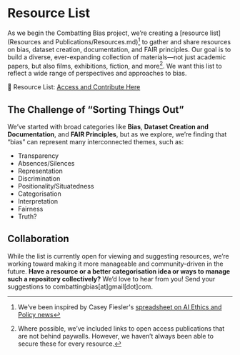 # Resource List

As we begin the Combatting Bias project, we’re creating a [resource list](Resources and Publications/Resources.md)[^1] to gather and share resources on bias, dataset creation, documentation, and FAIR principles. Our goal is to build a diverse, ever-expanding collection of materials—not just academic papers, but also films, exhibitions, fiction, and more[^2]. We want this list to reflect a wide range of perspectives and approaches to bias.

📂 Resource List: [Access and Contribute Here](https://docs.google.com/spreadsheets/d/17mAClY06JuPQm9qf3Z7ZmdYi08VrZboCUTOv27J6J-E/edit?gid=1318091503#gid=1318091503)

## The Challenge of “Sorting Things Out”
                                               
We’ve started with broad categories like **Bias**, **Dataset Creation and Documentation**, and **FAIR Principles**, but as we explore, we’re finding that “bias” can represent many interconnected themes, such as:

* Transparency
* Absences/Silences
* Representation
* Discrimination
* Positionality/Situatedness
* Categorisation
* Interpretation 
* Fairness
* Truth?

## Collaboration

While the list is currently open for viewing and suggesting resources, we’re working toward making it more manageable and community-driven in the future. **Have a resource or a better categorisation idea or ways to manage such a repository collectively?** We’d love to hear from you! Send your suggestions to combattingbias[at]gmail[dot]com.


                                               
[^1]: We’ve been inspired by Casey Fiesler's [spreadsheet on AI Ethics and Policy news](https://docs.google.com/spreadsheets/d/11Ps8ILDHH-vojJGyIx7CcaoB5l1mBRHy3OQAgWkm0W4/edit?gid=0#gid=0)

[^2]: Where possible, we’ve included links to open access publications that are not behind paywalls. However, we haven’t always been able to secure these for every resource.
